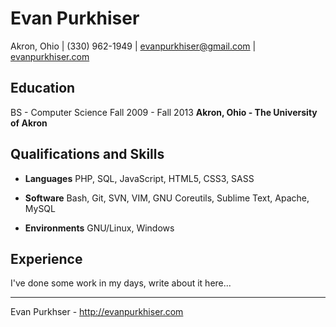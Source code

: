 # Evan Purkhiser

Akron, Ohio | (330) 962-1949 | evanpurkhiser@gmail.com | [evanpurkhiser.com](http://evanpurkhiser.com)

## Education

BS - Computer Science
Fall 2009 - Fall 2013
**Akron, Ohio - The University of Akron**

## Qualifications and Skills

 * **Languages**
   PHP, SQL, JavaScript, HTML5, CSS3, SASS

 * **Software**
   Bash, Git, SVN, VIM, GNU Coreutils, Sublime Text, Apache, MySQL

 * **Environments**
   GNU/Linux, Windows

## Experience

I've done some work in my days, write about it here...

---

Evan Purkhser - http://evanpurkhiser.com
